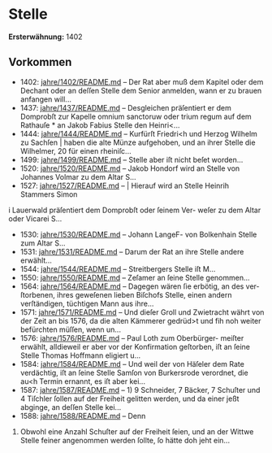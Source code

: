 # Stelle

**Ersterwähnung:** 1402

## Vorkommen
- 1402: [jahre/1402/README.md](../jahre/1402/README.md) – Der Rat aber muß dem Kapitel oder
dem Dechant oder an deſſen Stelle dem Senior anmelden,
wann er zu brauen anfangen will...
- 1437: [jahre/1437/README.md](../jahre/1437/README.md) – Desgleichen präſentiert er dem Domprobſt zur Kapelle
omnium sanctoruw oder trium regum auf dem Rathauſe *
an Jakob Fabius Stelle den Heinri<...
- 1444: [jahre/1444/README.md](../jahre/1444/README.md) – Kurfürſt Friedri<h und Herzog Wilhelm zu Sachſen |
haben die alte Münze aufgehoben, und an ihrer Stelle
die Wilhelmer, 20 für einen rheiniſc...
- 1499: [jahre/1499/README.md](../jahre/1499/README.md) – Stelle aber iſt nicht beſet worden...
- 1520: [jahre/1520/README.md](../jahre/1520/README.md) – Jakob Hondorf wird an Stelle von Johannes Volmar
zu dem Altar S...
- 1527: [jahre/1527/README.md](../jahre/1527/README.md) – | Hierauf wird an Stelle Heinrih Stammers Simon

i Lauerwald präſentiert dem Domprobſt oder ſeinem Ver-
weſer zu dem Altar oder Vicarei S...
- 1530: [jahre/1530/README.md](../jahre/1530/README.md) – Johann LangeF-
von Bolkenhain Stelle zum Altar S...
- 1531: [jahre/1531/README.md](../jahre/1531/README.md) – Darum der Rat an ihre Stelle andere erwählt...
- 1544: [jahre/1544/README.md](../jahre/1544/README.md) – Streitbergers Stelle iſt M...
- 1550: [jahre/1550/README.md](../jahre/1550/README.md) – Zeſamer an ſeine Stelle genommen...
- 1564: [jahre/1564/README.md](../jahre/1564/README.md) – Dagegen wären ſie erbötig, an des ver-
ſtorbenen, ihres geweſenen lieben Biſchofs Stelle, einen
andern verſtändigen, tüchtigen Mann aus ihre...
- 1571: [jahre/1571/README.md](../jahre/1571/README.md) – Und dieſer Groll und Zwietracht währt von der Zeit
an bis 1576, da die alten Kämmerer gedrüd>t und fih
noh weiter befürchten müſſen, wenn un...
- 1576: [jahre/1576/README.md](../jahre/1576/README.md) – Paul Loth zum Oberbürger-
meiſter erwählt, alldieweil er aber vor der Konfirmation
geſtorben, iſt an ſeine Stelle Thomas Hoffmann eligiert
u...
- 1584: [jahre/1584/README.md](../jahre/1584/README.md) – Und weil der von
Häſeler dem Rate verdächtig, iſt an ſeine Stelle Samſon
von Burkersrode verordnet, die au<h Termin ernannt, es
iſt aber kei...
- 1587: [jahre/1587/README.md](../jahre/1587/README.md) – 1) 9 Schneider, 7 Bäcker, 7 Schuſter und 4 Tiſchler
ſollen auf der Freiheit gelitten werden, und da einer jeßt
abginge, an deſſen Stelle kei...
- 1588: [jahre/1588/README.md](../jahre/1588/README.md) – Denn

1) Obwohl eine Anzahl Schuſter auf der Freiheit ſeien,
und an der Wittwe Stelle feiner angenommen werden
ſollte, ſo hätte doh jeht ein...
